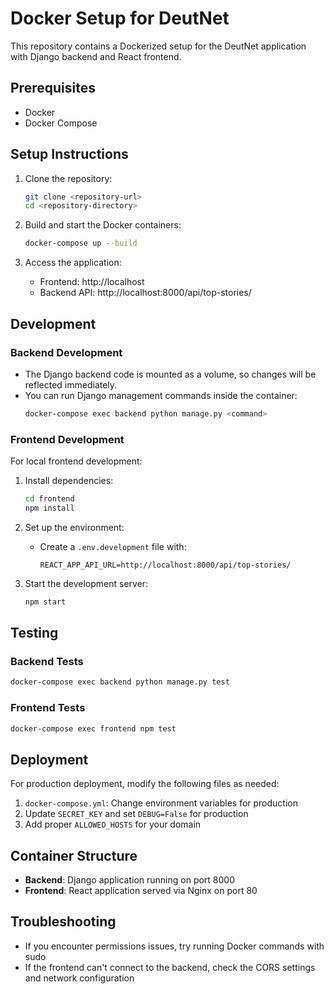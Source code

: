 # Docker Setup for DeutNet

This repository contains a Dockerized setup for the DeutNet application with Django backend and React frontend.

## Prerequisites

- Docker
- Docker Compose

## Setup Instructions

1. Clone the repository:
   ```bash
   git clone <repository-url>
   cd <repository-directory>
   ```

2. Build and start the Docker containers:
   ```bash
   docker-compose up --build
   ```

3. Access the application:
   - Frontend: http://localhost
   - Backend API: http://localhost:8000/api/top-stories/

## Development

### Backend Development

- The Django backend code is mounted as a volume, so changes will be reflected immediately.
- You can run Django management commands inside the container:
  ```bash
  docker-compose exec backend python manage.py <command>
  ```

### Frontend Development

For local frontend development:

1. Install dependencies:
   ```bash
   cd frontend
   npm install
   ```

2. Set up the environment:
   - Create a `.env.development` file with:
     ```
     REACT_APP_API_URL=http://localhost:8000/api/top-stories/
     ```

3. Start the development server:
   ```bash
   npm start
   ```

## Testing

### Backend Tests
```bash
docker-compose exec backend python manage.py test
```

### Frontend Tests
```bash
docker-compose exec frontend npm test
```

## Deployment

For production deployment, modify the following files as needed:

1. `docker-compose.yml`: Change environment variables for production
2. Update `SECRET_KEY` and set `DEBUG=False` for production
3. Add proper `ALLOWED_HOSTS` for your domain

## Container Structure

- **Backend**: Django application running on port 8000
- **Frontend**: React application served via Nginx on port 80

## Troubleshooting

- If you encounter permissions issues, try running Docker commands with sudo
- If the frontend can't connect to the backend, check the CORS settings and network configuration 